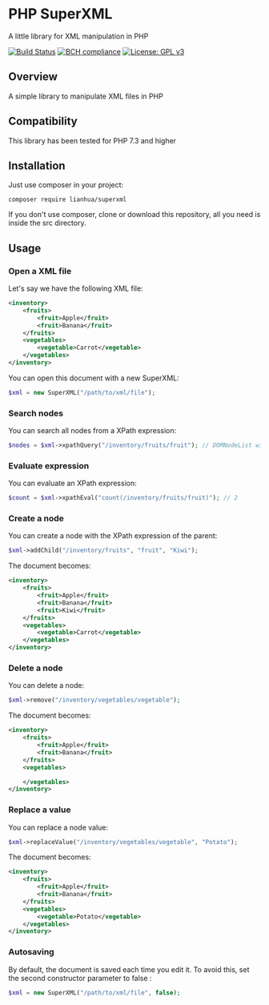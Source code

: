 # PHP SuperXML
A little library for XML manipulation in PHP

[![Build Status](https://travis-ci.com/Nevermille/PHP-SuperXML.svg?branch=master)](https://travis-ci.com/Nevermille/PHP-SuperXML) [![BCH compliance](https://bettercodehub.com/edge/badge/Nevermille/PHP-SuperXML?branch=master)](https://bettercodehub.com/) [![License: GPL v3](https://img.shields.io/badge/License-GPLv3-blue.svg)](https://www.gnu.org/licenses/gpl-3.0)

## Overview

A simple library to manipulate XML files in PHP

## Compatibility

This library has been tested for PHP 7.3 and higher

## Installation

Just use composer in your project:

```
composer require lianhua/superxml
```

If you don't use composer, clone or download this repository, all you need is inside the src directory.

## Usage
### Open a XML file

Let's say we have the following XML file:

```xml
<inventory>
    <fruits>
        <fruit>Apple</fruit>
        <fruit>Banana</fruit>
    </fruits>
    <vegetables>
        <vegetable>Carrot</vegetable>
    </vegetables>
</inventory>
```

You can open this document with a new SuperXML:

```php
$xml = new SuperXML("/path/to/xml/file");
```

### Search nodes

You can search all nodes from a XPath expression:

```php
$nodes = $xml->xpathQuery("/inventory/fruits/fruit"); // DOMNodeList with 'Apple' and 'Banana' nodes
```

### Evaluate expression

You can evaluate an XPath expression:

```php
$count = $xml->xpathEval("count(/inventory/fruits/fruit)"); // 2
```

### Create a node

You can create a node with the XPath expression of the parent:

```php
$xml->addChild("/inventory/fruits", "fruit", "Kiwi");
```

The document becomes:

```xml
<inventory>
    <fruits>
        <fruit>Apple</fruit>
        <fruit>Banana</fruit>
        <fruit>Kiwi</fruit>
    </fruits>
    <vegetables>
        <vegetable>Carrot</vegetable>
    </vegetables>
</inventory>
```

### Delete a node

You can delete a node:

```php
$xml->remove("/inventory/vegetables/vegetable");
```

The document becomes:

```xml
<inventory>
    <fruits>
        <fruit>Apple</fruit>
        <fruit>Banana</fruit>
    </fruits>
    <vegetables>

    </vegetables>
</inventory>
```

### Replace a value

You can replace a node value:

```php
$xml->replaceValue("/inventory/vegetables/vegetable", "Potato");
```

The document becomes:

```xml
<inventory>
    <fruits>
        <fruit>Apple</fruit>
        <fruit>Banana</fruit>
    </fruits>
    <vegetables>
        <vegetable>Potato</vegetable>
    </vegetables>
</inventory>
```

### Autosaving

By default, the document is saved each time you edit it. To avoid this, set the second constructor parameter to false :

```php
$xml = new SuperXML("/path/to/xml/file", false);
```
